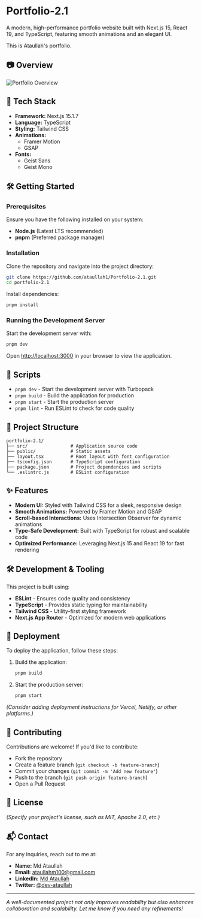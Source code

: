 # Portfolio-2.1

A modern, high-performance portfolio website built with Next.js 15, React 19, and TypeScript, featuring smooth animations and an elegant UI.

This is Ataullah's portfolio.

## 📷 Overview

![Portfolio Overview](https://res.cloudinary.com/mdataullah/image/upload/v1739440079/protfolio_hero_mc3pk1.png)

## 🚀 Tech Stack

- **Framework:** Next.js 15.1.7
- **Language:** TypeScript
- **Styling:** Tailwind CSS
- **Animations:**
  - Framer Motion
  - GSAP
- **Fonts:**
  - Geist Sans
  - Geist Mono

## 🛠️ Getting Started

### Prerequisites

Ensure you have the following installed on your system:

- **Node.js** (Latest LTS recommended)
- **pnpm** (Preferred package manager)

### Installation

Clone the repository and navigate into the project directory:

```bash
git clone https://github.com/ataullah1/Portfolio-2.1.git
cd portfolio-2.1
```

Install dependencies:

```bash
pnpm install
```

### Running the Development Server

Start the development server with:

```bash
pnpm dev
```

Open [http://localhost:3000](http://localhost:3000) in your browser to view the application.

## 📜 Scripts

- `pnpm dev` - Start the development server with Turbopack
- `pnpm build` - Build the application for production
- `pnpm start` - Start the production server
- `pnpm lint` - Run ESLint to check for code quality

## 📁 Project Structure

```
portfolio-2.1/
├── src/                # Application source code
├── public/             # Static assets
├── layout.tsx          # Root layout with font configuration
├── tsconfig.json       # TypeScript configuration
├── package.json        # Project dependencies and scripts
└── .eslintrc.js        # ESLint configuration
```

## ✨ Features

- **Modern UI:** Styled with Tailwind CSS for a sleek, responsive design
- **Smooth Animations:** Powered by Framer Motion and GSAP
- **Scroll-based Interactions:** Uses Intersection Observer for dynamic animations
- **Type-Safe Development:** Built with TypeScript for robust and scalable code
- **Optimized Performance:** Leveraging Next.js 15 and React 19 for fast rendering

## 🛠️ Development & Tooling

This project is built using:

- **ESLint** - Ensures code quality and consistency
- **TypeScript** - Provides static typing for maintainability
- **Tailwind CSS** - Utility-first styling framework
- **Next.js App Router** - Optimized for modern web applications

## 🚀 Deployment

To deploy the application, follow these steps:

1. Build the application:
   ```bash
   pnpm build
   ```
2. Start the production server:
   ```bash
   pnpm start
   ```

_(Consider adding deployment instructions for Vercel, Netlify, or other platforms.)_

## 🤝 Contributing

Contributions are welcome! If you'd like to contribute:

- Fork the repository
- Create a feature branch (`git checkout -b feature-branch`)
- Commit your changes (`git commit -m 'Add new feature'`)
- Push to the branch (`git push origin feature-branch`)
- Open a Pull Request

## 📄 License

_(Specify your project's license, such as MIT, Apache 2.0, etc.)_

## 📬 Contact

For any inquiries, reach out to me at:

- **Name:** Md Ataullah
- **Email:** [ataullahm100@gmail.com](mailto:ataullahm100@gmail.com)
- **LinkedIn:** [Md Ataullah](https://linkedin.com/in/md-ataullah)
- **Twitter:** [@dev-ataullah](https://twitter.com/dev-ataullah)

---

_A well-documented project not only improves readability but also enhances collaboration and scalability. Let me know if you need any refinements!_
